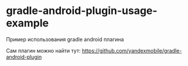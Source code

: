 gradle-android-plugin-usage-example
===================================

Пример использования gradle android плагина

Сам плагин можно найти тут:
https://github.com/yandexmobile/gradle-android-plugin
